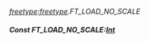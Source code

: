 _[freetype](../../modules/freetype/freetype-module.md):[freetype](../../modules/freetype/freetype-module.md).FT\_LOAD\_NO\_SCALE_
##### Const FT\_LOAD\_NO\_SCALE:[Int](../../modules/wonkey/wonkey-types-int.md)
